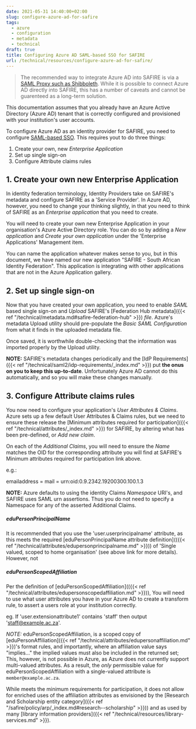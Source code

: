 ```yaml
---
date: 2021-05-31 14:40:00+02:00
slug: configure-azure-ad-for-safire
tags:
  - azure
  - configuration
  - metadata
  - technical
draft: true
title: Configuring Azure AD SAML-based SSO for SAFIRE
url: /technical/resources/configure-azure-ad-for-safire/
---
```


> The recommended way to integrate Azure AD into SAFIRE is via a [SAML Proxy such as Shibboleth](https://wiki.shibboleth.net/confluence/display/KB/Using+SAML+Proxying+in+the+Shibboleth+IdP+to+connect+with+Azure+AD). While it is possible to connect Azure AD directly into SAFIRE, this has a number of caveats and cannot be guarenteed as a long-term solution.

This documentation assumes that you already have an Azure Active Directory (Azure AD) tenant that is correctly configured and provisioned with your institution's user accounts.

To configure Azure AD as an identity provider for SAFIRE, you need to configure [SAML-based SSO](https://docs.microsoft.com/en-us/azure/active-directory/manage-apps/configure-saml-single-sign-on). This requires yout to do three things:

 1. Create your own, new *Enterprise Application*
 2. Set up single sign-on
 3. Configure Attribute claims rules

## 1. Create your own new Enterprise Application

In identity federation terminology, Identity Providers take on SAFIRE's metadata and configure SAFIRE as a 'Service Provider'. In Azure AD, however, you need to change your thinking slightly, in that you need to think of SAFIRE as an *Enterprise application* that you need to create.

You will need to create your own new Enterprise Application in your organisation's Azure Active Directory role. You can do so by adding a *New application* and *Create your own application* under the 'Enterprise Applications' Management item.

You can name the application whatever makes sense to you, but in this document, we have named our new application "SAFIRE - South African Identity Federation". This application is integrating with other applications that are not in the Azure Application gallery.

## 2. Set up single sign-on

Now that you have created your own application, you need to enable *SAML* based single sign-on and *Upload* SAFIRE's [Federation Hub metadata]({{< ref "/technical/metadata.md#safire-federation-hub" >}}) *file*. Azure's metadata Upload utility should pre-populate the *Basic SAML Configuration* from what it finds in the uploaded metadata file.

Once saved, it is worthwhile double-checking that the information was imported properly by the Upload utility.

**NOTE:** SAFIRE's metadata changes periodically and the [IdP Requirements]({{< ref "/technical/saml2/idp-requirements/_index.md" >}}) put **the onus on you to keep this up-to-date**. Unfortunately Azure AD cannot do this automatically, and so you will make these changes manually.

## 3. Configure Attribute claims rules

You now need to configure your application's *User Attributes & Claims*. Azure sets up a few default User Attributes & Claims rules, but we need to ensure these release the [Minimum attributes required for participation]({{< ref "/technical/attributes/_index.md" >}}) for SAFIRE, by altering what has been pre-defined, or *Add new claim*.

On each of the *Additional Claims*, you will need to ensure the *Name* matches the OID for the corresponding attribute you will find at SAFIRE's Minimum attributes required for participation link above.

e.g.:

emailaddress = mail = urn:oid:0.9.2342.19200300.100.1.3

**NOTE:** Azure defaults to using the identity Claims *Namespace* URI's, and SAFIRE uses SAML urn assertions. Thus you do not need to specify a Namespace for any of the asserted Additional Claims.

##### eduPersonPrincipalName

It is recommended that you use the 'user.userprincipalname' attribute, as this meets the required [eduPersonPrincipalName attribute definition](({{< ref "/technical/attributes/edupersonprincipalname.md" >}})) of 'Single valued, scoped to home organisation' (see above link for more details). However, not

##### eduPersonScopedAffiliation

Per the definition of [eduPersonScopedAffiliation](({{< ref "/technical/attributes/edupersonscopedaffiliation.md" >}})), You will need to use what user attributes you have in your Azure AD to create a transform rule, to assert a users role at your institution correctly.

eg. If 'user.extensionattribute1' contains 'staff' then output 'staff@example.ac.za'.

*NOTE:* eduPersonScopedAffiliation, is a scoped copy of [eduPersonAffiliation]({{< ref "/technical/attributes/edupersonaffiliation.md" >}})'s format rules, and importantly, where an affiliation value says "implies…" the implied values must also be included in the returned set; This, however, is not  possible in Azure, as Azure does not currently support multi-valued attributes. As a result, the *only* permissible value for eduPersonScopedAffiliation with a single-valued attribute is `member@example.ac.za`.

While meets the minimum requirements for participation, it does not allow for enriched uses of the affiliation attributes as envisioned by the [Research and Scholarship entity category]({{< ref "/safire/policy/arp/_index.md#research--scholarship" >}})) and as used by many [library information providers]({{< ref "/technical/resources/library-services.md" >}}).
